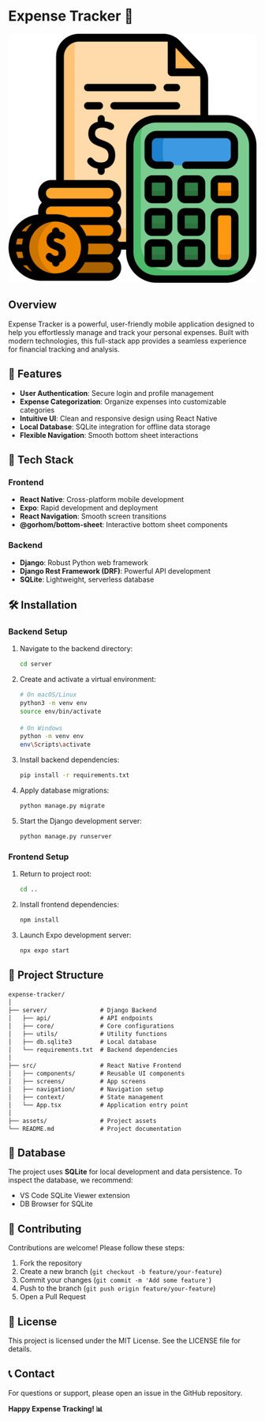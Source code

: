 # Expense Tracker 💸

![Expense Tracker Screenshot](./src/assets/budget.png)

## Overview

Expense Tracker is a powerful, user-friendly mobile application designed to help you effortlessly manage and track your personal expenses. Built with modern technologies, this full-stack app provides a seamless experience for financial tracking and analysis.

## 🌟 Features

- **User Authentication**: Secure login and profile management
- **Expense Categorization**: Organize expenses into customizable categories
- **Intuitive UI**: Clean and responsive design using React Native
- **Local Database**: SQLite integration for offline data storage
- **Flexible Navigation**: Smooth bottom sheet interactions

## 🚀 Tech Stack

### Frontend
- **React Native**: Cross-platform mobile development
- **Expo**: Rapid development and deployment
- **React Navigation**: Smooth screen transitions
- **@gorhom/bottom-sheet**: Interactive bottom sheet components

### Backend
- **Django**: Robust Python web framework
- **Django Rest Framework (DRF)**: Powerful API development
- **SQLite**: Lightweight, serverless database

## 🛠 Installation

### Backend Setup

1. Navigate to the backend directory:
   ```bash
   cd server
   ```

2. Create and activate a virtual environment:
   ```bash
   # On macOS/Linux
   python3 -m venv env
   source env/bin/activate

   # On Windows
   python -m venv env
   env\Scripts\activate
   ```

3. Install backend dependencies:
   ```bash
   pip install -r requirements.txt
   ```

4. Apply database migrations:
   ```bash
   python manage.py migrate
   ```

5. Start the Django development server:
   ```bash
   python manage.py runserver
   ```

### Frontend Setup

1. Return to project root:
   ```bash
   cd ..
   ```

2. Install frontend dependencies:
   ```bash
   npm install
   ```

3. Launch Expo development server:
   ```bash
   npx expo start
   ```

## 📂 Project Structure

```
expense-tracker/
│
├── server/               # Django Backend
│   ├── api/              # API endpoints
│   ├── core/             # Core configurations
│   ├── utils/            # Utility functions
│   ├── db.sqlite3        # Local database
│   └── requirements.txt  # Backend dependencies
│
├── src/                  # React Native Frontend
│   ├── components/       # Reusable UI components
│   ├── screens/          # App screens
│   ├── navigation/       # Navigation setup
│   ├── context/          # State management
│   └── App.tsx           # Application entry point
│
├── assets/               # Project assets
└── README.md             # Project documentation
```

## 💾 Database

The project uses **SQLite** for local development and data persistence. To inspect the database, we recommend:
- VS Code SQLite Viewer extension
- DB Browser for SQLite

## 🤝 Contributing

Contributions are welcome! Please follow these steps:
1. Fork the repository
2. Create a new branch (`git checkout -b feature/your-feature`)
3. Commit your changes (`git commit -m 'Add some feature'`)
4. Push to the branch (`git push origin feature/your-feature`)
5. Open a Pull Request

## 📄 License

This project is licensed under the MIT License. See the LICENSE file for details.

## 📞 Contact

For questions or support, please open an issue in the GitHub repository.

**Happy Expense Tracking! 📊**
